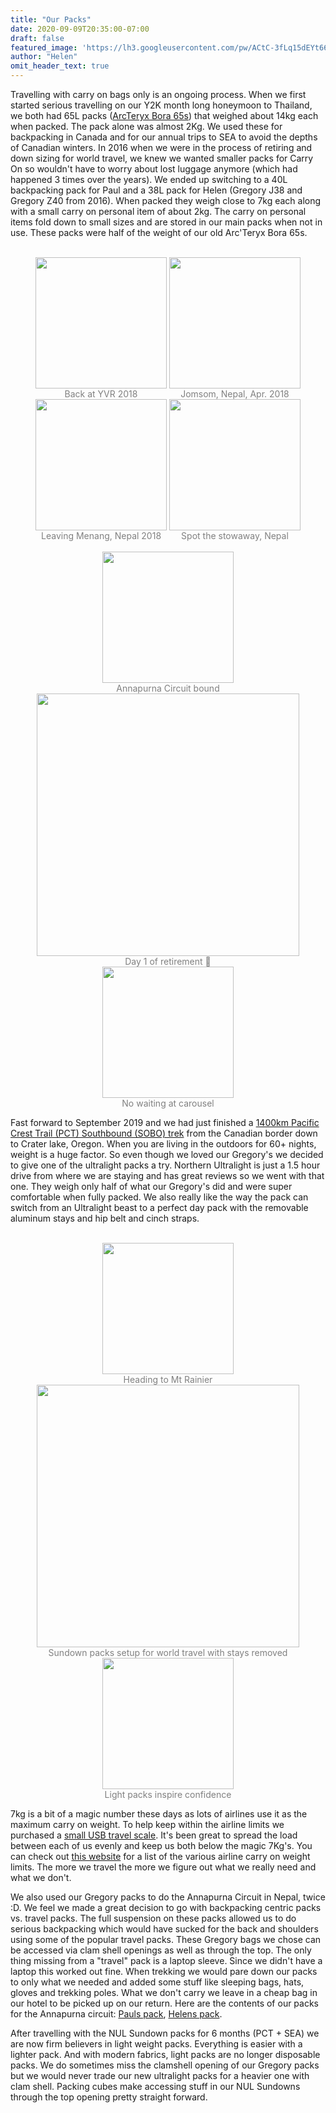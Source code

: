 ```yaml
---
title: "Our Packs"
date: 2020-09-09T20:35:00-07:00
draft: false
featured_image: 'https://lh3.googleusercontent.com/pw/ACtC-3fLq15dEYt66DPRcAZQLgZ8QIrgwZsdxw7kLf7kM83gnyqwbqaTOpw65NfH7kwrHQyC61gFkSq3pDVSBlD86W35y3t5M5Yw0bSrWuqFOxMe2HiwEIyEuStQThuUYJ4YDFZYimymDQTGM1HzKb_gj9dIaA=w1216-h912-no'
author: "Helen"
omit_header_text: true
---
```


Travelling with carry on bags only is an ongoing process.  When we first started serious travelling on our Y2K month long honeymoon to Thailand, we both had 65L packs ([ArcTeryx Bora 65s](/articles/arcteryx-bora-65/)) that weighed about 14kg each when packed.  The pack alone was almost 2Kg.  We used these for backpacking in Canada and for our annual trips to SEA to avoid the depths of Canadian winters.  In 2016 when we were in the process of retiring and down sizing for world travel, we knew we wanted smaller packs for Carry On so wouldn't have to worry about lost luggage anymore (which had happened 3 times over the years).  We ended up switching to a 40L backpacking pack for Paul and a 38L pack for Helen (Gregory J38 and Gregory Z40 from 2016).  When packed they weigh close to 7kg each along with a small carry on personal item of about 2kg.  The carry on personal items fold down to small sizes and are stored in our main packs when not in use.  These packs were half of the weight of our old Arc'Teryx Bora 65s.

</br>
<div style="text-align: center">
  <a style="display:inline-block;text-decoration:none;color: grey;" href="https://photos.google.com/share/AF1QipMC1tl18iYlujNqp2pmneM3WI-Xol5vSUa3H3rqrx21pQ_T0BRTY0Pmk2vUw7O29g/photo/AF1QipMBVPUqLE5htdzJiz8cB8q_9Y7ENOz9qtIyk2AR?key=MlFjSlpRaC1ybnVERkJYSy11YUpiRjFtNVVNdGhn" target="_blank"><img src="https://lh3.googleusercontent.com/pw/ACtC-3elroaa8hN4IY57ONnsXDBxP7vcq_BmUDwIPkQ7tITSx3NMdeIbzZPOVgPn36vyO9CPmDbqau_2zS26iK8j5b7KFKzI7Dj1WVSX4X0RCyVop8yXGAiY2VvF5ms2jur0y_cevcitTyW_iTsNhZskyI4Sdw=w684-h912-no" width="210" /><div>Back at YVR 2018</div></a>
  <a style="display:inline-block;text-decoration:none;color: grey;" href="https://photos.google.com/share/AF1QipMC1tl18iYlujNqp2pmneM3WI-Xol5vSUa3H3rqrx21pQ_T0BRTY0Pmk2vUw7O29g/photo/AF1QipNq5ZT5XSyMm0YkGs8dF45plXwB_NGkb9ubA8px?key=MlFjSlpRaC1ybnVERkJYSy11YUpiRjFtNVVNdGhn" target="_blank"><img src="https://lh3.googleusercontent.com/pw/ACtC-3fg73LmnK3Prq1cVf8m1OwGur_T-RCgTWFrJrFV3zP832Ji4hapsxLws4zXLbhoAD8EgxYCf53gczM9DJ6D6A32wXI52hNLs8h_ZTIYZLNUE1Ri3vfNQCOc8xdST00PPV8cgeqitikquVR9sqP1FZb3Pg=w684-h912-no" width="210" /><div>Jomsom, Nepal, Apr. 2018</div></a>
  <a style="display:inline-block;text-decoration:none;color: grey;" href="https://photos.google.com/share/AF1QipMC1tl18iYlujNqp2pmneM3WI-Xol5vSUa3H3rqrx21pQ_T0BRTY0Pmk2vUw7O29g/photo/AF1QipPd7vcPm1FDYGoJIrgwdBanPx3111TsLDouGS-T?key=MlFjSlpRaC1ybnVERkJYSy11YUpiRjFtNVVNdGhn" target="_blank"><img src="https://lh3.googleusercontent.com/pw/ACtC-3cKVUo30Rv2ZaWK-NcVMK3lX7zMF2hbgo2I7l7VSY3rGeLry82epkSMkWgwW2WvlFGkJKFA7LwUFsXAv2cPxnBj5wSbG3nrSBIwaMhkY_FQE_IFiggDcrET-_o_Dj1BDSu8RTjbPU1NtMglzdTOa6_yrg=w684-h912-no" width="210" /><div>Leaving Menang, Nepal 2018</div></a>
  <a style="display:inline-block;text-decoration:none;color: grey;" href="https://photos.google.com/share/AF1QipMC1tl18iYlujNqp2pmneM3WI-Xol5vSUa3H3rqrx21pQ_T0BRTY0Pmk2vUw7O29g/photo/AF1QipMxZzN9TZT_SXoTX0ru2h9Jij-x2Nv38Bl-PiCQ?key=MlFjSlpRaC1ybnVERkJYSy11YUpiRjFtNVVNdGhn" target="_blank"><img src="https://lh3.googleusercontent.com/pw/ACtC-3cwDiYdumBUdwPVEUhEjZf_aDKdxG3_BoWmBzvbVW2gSZNuWqTiK5Kz0wieynvRlBbY_mXIVRT-yAtuOGL5kgQqQQurBkDhfAO71XtA-Ytq0gp3ydFtAnQGtxNqmBM-FcQ7DWo7awSrilfEV8o3tCkf_g=w684-h912-no" width="210" /><div>Spot the stowaway, Nepal</div></a>
</div>

</br>
<div style="text-align: center">
  <a style="display:inline-block;text-decoration:none;color: grey;" href="https://photos.google.com/share/AF1QipMC1tl18iYlujNqp2pmneM3WI-Xol5vSUa3H3rqrx21pQ_T0BRTY0Pmk2vUw7O29g/photo/AF1QipODP3Ck26qfA6EmmGb9AJvUy7MqcKXM2rqchr8g?key=MlFjSlpRaC1ybnVERkJYSy11YUpiRjFtNVVNdGhn" target="_blank"><img src="https://lh3.googleusercontent.com/pw/ACtC-3dtMIYgfn_1w-VNdbCoEm73SYVsyIHIJSAdJH02QKU84cM_jwWWMAAnew6M-JaqOIALURGEAKqEHI9gtbQlvouF6E4-yafnC0aDdet_CsMBdQTPq2BrDKPKXwBB2nj3RvCVaV-0f20QsRnLoE-yes52XQ=w684-h912-no" width="210" /><div>Annapurna Circuit bound</div></a>
  <a style="display:inline-block;text-decoration:none;color: grey;" href="https://photos.google.com/share/AF1QipMRRr-AVcEUnTPVJN4jjfbgpF5xLKvTlgO0zljx3o0n8KbTDx0V_L1_N0Dz0N0EYQ/photo/AF1QipMm-AJHZVQRgMWBTlVPYLPoKRbBpmlRiE4BxXeI?key=ZzZzWlRObHA5a01fVy1hSXJGYzMwQTBnVlVjSnpR" target="_blank"><img src="https://lh3.googleusercontent.com/pw/ACtC-3dRRiPLTiJ4wtAtJvI2kXIDTONEJe7ettJCOAkkbV_fS4Uydf6qE6ENDsLAK78AAgGgE1-tvuhOumY1HFBnnMkzmc9-xUv_Wtk9eItrwDrFMaHvCOe62j3wPG5dSHsFIyxTzb5lSO8-cnHYonJ1NT7BdA=w1216-h912-no" width="420" /><div>Day 1 of retirement 🙂</div></a> 
  <a style="display:inline-block;text-decoration:none;color: grey;" href="https://photos.google.com/share/AF1QipMC1tl18iYlujNqp2pmneM3WI-Xol5vSUa3H3rqrx21pQ_T0BRTY0Pmk2vUw7O29g/photo/AF1QipNF87AQEIi8wybrszRnVnP5N7T2jrh5EdTS4Fzd?key=MlFjSlpRaC1ybnVERkJYSy11YUpiRjFtNVVNdGhn" target="_blank"><img src="https://lh3.googleusercontent.com/pw/ACtC-3dKlhrbC85lHLczkFBqrehoJ8Ab1VlOYVyMtqsZS9lpoL_ZepHHrmyug8Qzrbu4aidlgGvVEsAvRSRlWgqzITCyLp9_xNdU3-MdVvH5sseVolKrXGhvO7j5AF28HOd4Orxbtz5pVeUWvlCThcoHKp_dtA=w684-h912-no" width="210" /><div>No waiting at carousel</div></a>
</div>

Fast forward to September 2019 and we had just finished a [1400km Pacific Crest Trail (PCT) Southbound (SOBO) trek](/travels/sobo-pct-2019/) from the Canadian border down to Crater lake, Oregon.  When you are living in the outdoors for 60+ nights, weight is a huge factor.  So even though we loved our Gregory's we decided to give one of the ultralight packs a try.  Northern Ultralight is just a 1.5 hour drive from where we are staying and has great reviews so we went with that one.  They weigh only half of what our Gregory's did and were super comfortable when fully packed.  We also really like the way the pack can switch from an Ultralight beast to a perfect day pack with the removable aluminum stays and hip belt and cinch straps.

</br>
<div style="text-align: center">
  <a style="display:inline-block;text-decoration:none;color: grey;" href="https://photos.google.com/share/AF1QipNku_g3B6spjm-5ZvGgwNT8XQJbay3Yu9NrD6YajLI9C308cS6rPttiwpK9X_MKbQ/photo/AF1QipPQAYwIB-G2OgrRNra_kpC_6D6pBtJBnIDFnrxi?key=LURpZ2h2WVR6WjJ4Z3VOZl9acl90NHpIZThBQW1B" target="_blank"><img src="https://lh3.googleusercontent.com/pw/ACtC-3exFDa8kpG1HHSji4wIbsC6jiE4vtY48AWymvU8pE5A56xnVbOEhaA1DYl4zlqhTd1MJLk3q5Ob773OibG5FhQk_wpOqVQ07vllVoK1YbO1vjSJg00Y0J9OmGOw7bxhulHn5PKOWtqfJXlzBdaruN0iDg=w757-h1009-no" width="210" /><div>Heading to Mt Rainier</div></a>
  <a style="display:inline-block;text-decoration:none;color: grey;" href="https://photos.google.com/share/AF1QipNku_g3B6spjm-5ZvGgwNT8XQJbay3Yu9NrD6YajLI9C308cS6rPttiwpK9X_MKbQ/photo/AF1QipMPiDWctorxaMbX6pq4qoA0Z6oCw7h3pRCVhjtE?key=LURpZ2h2WVR6WjJ4Z3VOZl9acl90NHpIZThBQW1B" target="_blank"><img src="https://lh3.googleusercontent.com/pw/ACtC-3dz90KiamGPjSyaZOjzPXHGZXZWYsZ2kHq3vmqLYq9MrjOKBtjiTl_qKH7GiIgUCbPt9NuwbTIx2kLEz_7EZtxU0y01Vj_xM4Ou3lXUF3i9H2OZ2hcTrG9umOd_5uqm0K-yzt0vpsCtc2973eDHjY02dQ=w1346-h1009-no" width="420" /><div>Sundown packs setup for world travel with stays removed</div></a> 
  <a style="display:inline-block;text-decoration:none;color: grey;" href="https://photos.google.com/share/AF1QipNku_g3B6spjm-5ZvGgwNT8XQJbay3Yu9NrD6YajLI9C308cS6rPttiwpK9X_MKbQ/photo/AF1QipN8rdTD5_95k700H009UikWmyLcfWeeXxMyHNcH?key=LURpZ2h2WVR6WjJ4Z3VOZl9acl90NHpIZThBQW1B" target="_blank"><img src="https://lh3.googleusercontent.com/pw/ACtC-3cQFUjVa0BKBP9hzvgnZrvYVykuAQPxP_mtvUWclCs3qF6j0Vk1Whv2NPftDA_M60AcTM3-JlSbUp3xysgTX1ooAifhGPSrDKoJGbFzpFtjNz3mibaZ02wMdQUYeNeBxxZqybV4IaH8vKadvCntZzmKWg=w757-h1009-no" width="210" /><div>Light packs inspire confidence</div></a>
</div>

7kg is a bit of a magic number these days as lots of airlines use it as the maximum carry on weight.  To help keep within the airline limits we purchased a [small USB travel scale](https://www.mec.ca/en/product/5044-977/Digital-USB-Scale).  It's been great to spread the load between each of us evenly and keep us both below the magic 7Kg's.  You can check out [this website](https://travel-made-simple.com/carry-on-size-chart/) for a list of the various airline carry on weight limits.  The more we travel the more we figure out what we really need and what we don't.

We also used our Gregory packs to do the Annapurna Circuit in Nepal, twice :D.  We feel we made a great decision to go with backpacking centric packs vs. travel packs.  The full suspension on these packs allowed us to do serious backpacking which would have sucked for the back and shoulders using some of the popular travel packs.  These Gregory bags we chose can be accessed via clam shell openings as well as through the top.  The only thing missing from a "travel" pack is a laptop sleeve.  Since we didn't have a laptop this worked out fine.  When trekking we would pare down our packs to only what we needed and added some stuff like sleeping bags, hats, gloves and trekking poles.  What we don't carry we leave in a cheap bag in our hotel to be picked up on our return.  Here are the contents of our packs for the Annapurna circuit: [Pauls pack](https://lighterpack.com/r/100gxp), [Helens pack](https://lighterpack.com/r/c9mq7k).

After travelling with the NUL Sundown packs for 6 months (PCT + SEA) we are now firm believers in light weight packs.  Everything is easier with a lighter pack.  And with modern fabrics, light packs are no longer disposable packs.  We do sometimes miss the clamshell opening of our Gregory packs but we would never trade our new ultralight packs for a heavier one with clam shell.  Packing cubes make accessing stuff in our NUL Sundowns through the top opening pretty straight forward.